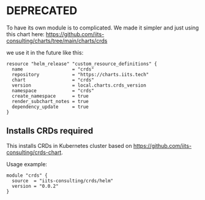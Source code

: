 # DEPRECATED

To have its own module is to complicated. We made it simpler and just using this chart here: https://github.com/iits-consulting/charts/tree/main/charts/crds

we use it in the future like this:

```hcl
resource "helm_release" "custom_resource_definitions" {
  name                  = "crds"
  repository            = "https://charts.iits.tech"
  chart                 = "crds"
  version               = local.charts.crds_version
  namespace             = "crds"
  create_namespace      = true
  render_subchart_notes = true
  dependency_update     = true
}
```


## Installs CRDs required

This installs CRDs in Kubernetes cluster based on https://github.com/iits-consulting/crds-chart.

Usage example:

```hcl
module "crds" {
  source  = "iits-consulting/crds/helm"
  version = "0.0.2"
}
```
